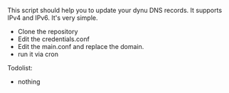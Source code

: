 This script should help you to update your dynu DNS records. It supports IPv4 and IPv6. It's very simple.
* Clone the repository
* Edit the credentials.conf
* Edit the main.conf and replace the domain.
* run it via cron

Todolist:
* nothing
